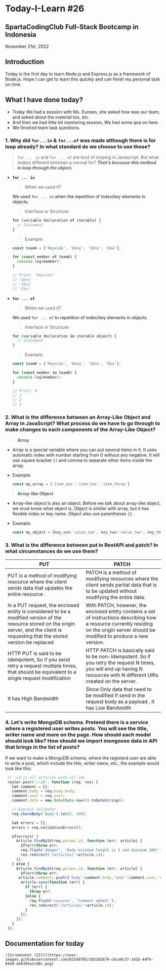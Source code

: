 # Today-I-Learn #26
## SpartaCodingClub Full-Stack Bootcamp in Indonesia
November 21st, 2022

## Introduction
  
  Today is the first day to learn Node.js and Express.js as a framework of Node.js. 
  Hope I can get to learn this quickly and can finish my personal task on time.

## What I have done today?

  - Today We had a session with Ms. Eunseo, she asked how was our team, and asked about the material too, etc.
  - And then we had little bit mentoring session, We had some qna on here.
  - We finished team task questions.

### 1. Why did `for...in` & `for...of` was made although there is for loop already? In what standard do we choose to use those?

   > `for ... in` and `for ... of` are kind of looping in Javascript. But what makes different between a normal for? 
   > ***That’s because this method is loop through the object.***
   
   - **`for ... in`**
      
      > When we used it?
      
        We used `for ... in`  when the repetition of index/key elements in objects.
        
      > Interface or Structure
        
        ```js
        for (variable declaration of iterable) {
          // Statement
        }
        ```
        
      > Example:
        
        ```js
        const team6 = ['Reyvido', 'Deny', 'Ibnu', 'Eka'];

        for (const member of team6) {
          console.log(member);
        }

        // Print: 'Reyvido'
        // 'Deny'
        // 'Ibnu'
        // 'Eka'
        ```
      
   - **`for ... of`**

      > When we used it?
        
        We used `for ... of`  to repetition of index/key elements in objects.
        
      > Interface or Structure
        
        ```js
        for (variable declaration in iterable object) {
          // Statement
        }
        ```
        
      > Example:
        
        ```js
        const team6 = ['Reyvido', 'Deny', 'Ibnu', 'Eka'];

        for (const member in team6) {
          console.log(member);
        }

        // Print: 0
        // 1
        // 2
        // 3
        ```
    
### 2. What is the difference between an Array-Like Object and Array in JavaScript? What process do we have to go through to make changes to each components of the Array-Like Object?

   > **Array**
   
   - Array is a special variable where you can put several items in it. 
      It uses automatic index with number starting from 0 without any negative. 
      It will use square bracket `[]` and comma to separate other items inside the array.
   - Example:
      
      ```js
      const my_array = ['item_one','item_two','item_three']
      ```
      
   > **Array-like Object**
   
   - Array-like object is also an object. Before we talk about array-like object, we must know what object is. 
      Object is similar with array, but it has flexible index or key name. Object also use parentheses `{}`.
   - Example:
      
      ```js
      const my_object = {key_one:'value_one', key_two:'value_two', key_three:'value_three'}
      ```
    
### 3. What is the difference between put in RestAPI and patch? In what circumstances do we use them? 
    
   | PUT | PATCH |
   | --- | --- |
   | PUT is a method of modifying resource where the client sends data that updates the entire resource . | PATCH is a method of modifying resources where the client sends partial data that is to be updated without modifying the entire data. |
   | In a PUT request, the enclosed entity is considered to be a modified version of the resource stored on the origin server, and the client is requesting that the stored version be replaced | With PATCH, however, the enclosed entity contains a set of instructions describing how a resource currently residing on the origin server should be modified to produce a new version. |
   | HTTP PUT is said to be idempotent, So if you send retry a request multiple times, that should be equivalent to a single request modification | HTTP PATCH is basically said to be non-idempotent. So if you retry the request N times, you will end up having N resources with N different URIs created on the server. |
   | It has High Bandwidth | Since Only data that need to be modified if send in the request body as a payload , It has Low Bandwidth |
    
### 4. Let’s write MongoDB schema. Pretend there is a service where a registered user writes posts. You will see the title, writer name and more on the page. How should each model should look like? How should we import mongoose data in API that brings in the list of posts?

   If we want to make a MongoDB schema, where the registerd user are able to write a post, 
   which include the title, writer name, etc., the example would look like this:
   
   ```js
    // :id is all articles with all ids
    router.post('/:id', function (req, res) {
      let comment = {};
      comment.body = req.body.body;
      comment.user = req.user;
      comment.date = new Date(Date.now()).toDateString();

      // Express validator
      req.checkBody('body').len(5, 100);

      let errors = [];
      errors = req.validationErrors();

      if(errors) {
        Article.findById(req.params.id, function (err, article) {
          if(err)throw err;
          req.flash('danger', 'Body minimum length is 5 and maximum 100!');
          res.redirect('/articles/'+article.id);
        });
      } else {
        Article.findById(req.params.id, function (err, article) {
          if(err)throw err;
         article.comments.push({'body':comment.body,'user':comment.user,'date':comment.date});
          article.save(function (err) {
            if (err) {
              throw err;
            }else {
              req.flash('success', 'Comment added!');
              res.redirect('/articles/'+article.id);
            }
          });
        });
      }
    });
   ```
   
 ## Documentation for today
 
    ![Screenshot (217)](https://user-images.githubusercontent.com/62550785/203102679-c6ca0c37-141b-4df4-8420-d46395a1c90c.png)
